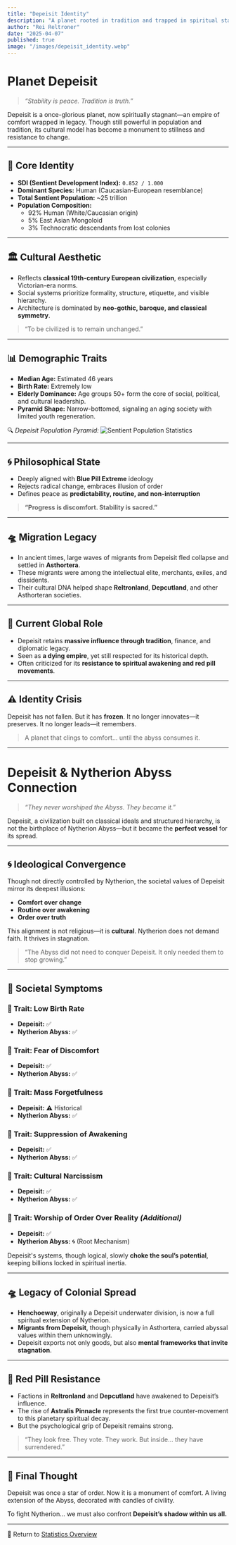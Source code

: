 ```yaml
---
title: "Depeisit Identity"
description: "A planet rooted in tradition and trapped in spiritual stagnation. Depeisit reflects a civilization that fears change, worships order, and slowly drifts into the abyss of comfort."
author: "Rei Reltroner"
date: "2025-04-07"
published: true
image: "/images/depeisit_identity.webp"
---
```

# Planet Depeisit

> *“Stability is peace. Tradition is truth.”*

Depeisit is a once-glorious planet, now spiritually stagnant—an empire of comfort wrapped in legacy. Though still powerful in population and tradition, its cultural model has become a monument to stillness and resistance to change.

---

## 🧬 Core Identity
- **SDI (Sentient Development Index):** `0.852 / 1.000`
- **Dominant Species:** Human (Caucasian-European resemblance)  
- **Total Sentient Population:** ~25 trillion  
- **Population Composition:**  
  - 92% Human (White/Caucasian origin)  
  - 5% East Asian Mongoloid  
  - 3% Technocratic descendants from lost colonies  

---

## 🏛️ Cultural Aesthetic
- Reflects **classical 19th-century European civilization**, especially Victorian-era norms.
- Social systems prioritize formality, structure, etiquette, and visible hierarchy.
- Architecture is dominated by **neo-gothic, baroque, and classical symmetry**.

> “To be civilized is to remain unchanged.”

---

## 📊 Demographic Traits
- **Median Age:** Estimated 46 years
- **Birth Rate:** Extremely low
- **Elderly Dominance:** Age groups 50+ form the core of social, political, and cultural leadership.
- **Pyramid Shape:** Narrow-bottomed, signaling an aging society with limited youth regeneration.

🔍 *Depeisit Population Pyramid:* ![Sentient Population Statistics](/images/depeisit-piramid.webp)

---

## 🌀 Philosophical State
- Deeply aligned with **Blue Pill Extreme** ideology
- Rejects radical change, embraces illusion of order
- Defines peace as **predictability, routine, and non-interruption**

> **“Progress is discomfort. Stability is sacred.”**

---

## 🛸 Migration Legacy
- In ancient times, large waves of migrants from Depeisit fled collapse and settled in **Asthortera**.
- These migrants were among the intellectual elite, merchants, exiles, and dissidents.
- Their cultural DNA helped shape **Reltronland**, **Depcutland**, and other Asthorteran societies.

---

## 🧠 Current Global Role
- Depeisit retains **massive influence through tradition**, finance, and diplomatic legacy.
- Seen as **a dying empire**, yet still respected for its historical depth.
- Often criticized for its **resistance to spiritual awakening and red pill movements**.

---

## ⚠️ Identity Crisis
Depeisit has not fallen. But it has **frozen**.
It no longer innovates—it preserves.
It no longer leads—it remembers.

> A planet that clings to comfort… until the abyss consumes it.

---

# Depeisit & Nytherion Abyss Connection

> *“They never worshiped the Abyss. They became it.”*

Depeisit, a civilization built on classical ideals and structured hierarchy, is not the birthplace of Nytherion Abyss—but it became the **perfect vessel** for its spread.

---

## 🌀 Ideological Convergence
Though not directly controlled by Nytherion, the societal values of Depeisit mirror its deepest illusions:

- **Comfort over change**
- **Routine over awakening**
- **Order over truth**

This alignment is not religious—it is **cultural**.
Nytherion does not demand faith. It thrives in stagnation.

> “The Abyss did not need to conquer Depeisit. It only needed them to stop growing.”

---

## 🧠 Societal Symptoms

### 🔹 Trait: Low Birth Rate
- **Depeisit:** ✅
- **Nytherion Abyss:** ✅

### 🔹 Trait: Fear of Discomfort
- **Depeisit:** ✅
- **Nytherion Abyss:** ✅

### 🔹 Trait: Mass Forgetfulness
- **Depeisit:** ⚠️ Historical
- **Nytherion Abyss:** ✅

### 🔹 Trait: Suppression of Awakening
- **Depeisit:** ✅
- **Nytherion Abyss:** ✅

### 🔹 Trait: Cultural Narcissism
- **Depeisit:** ✅
- **Nytherion Abyss:** ✅

### 🔹 Trait: Worship of Order Over Reality *(Additional)*
- **Depeisit:** ✅
- **Nytherion Abyss:** 🌀 (Root Mechanism)


Depeisit's systems, though logical, slowly **choke the soul’s potential**, keeping billions locked in spiritual inertia.

---

## 🛸 Legacy of Colonial Spread
- **Henchoeway**, originally a Depeisit underwater division, is now a full spiritual extension of Nytherion.
- **Migrants from Depeisit**, though physically in Asthortera, carried abyssal values within them unknowingly.
- Depeisit exports not only goods, but also **mental frameworks that invite stagnation**.

---

## 🔮 Red Pill Resistance
- Factions in **Reltronland** and **Depcutland** have awakened to Depeisit’s influence.
- The rise of **Astralis Pinnacle** represents the first true counter-movement to this planetary spiritual decay.
- But the psychological grip of Depeisit remains strong.

> “They look free. They vote. They work. But inside... they have surrendered.”

---

## 🧩 Final Thought
Depeisit was once a star of order.
Now it is a monument of comfort.
A living extension of the Abyss, decorated with candles of civility.

To fight Nytherion… we must also confront **Depeisit’s shadow within us all.**

---


📍 Return to [Statistics Overview](https://www.reltroner.com/statistics)

